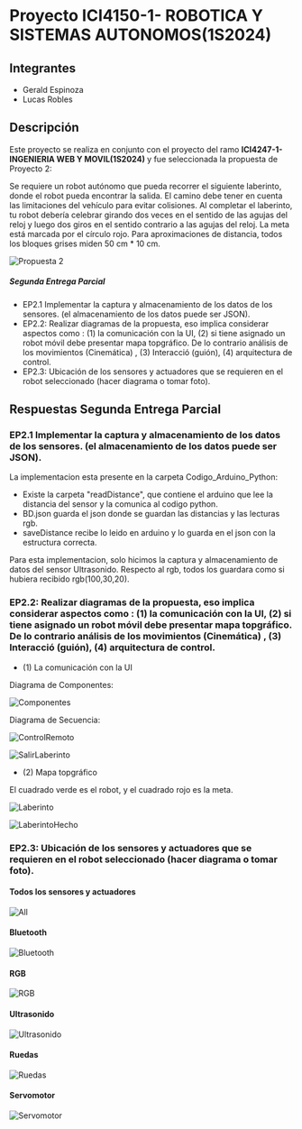 # Proyecto ICI4150-1- ROBOTICA Y SISTEMAS AUTONOMOS(1S2024)

## Integrantes

- Gerald Espinoza
- Lucas Robles

## Descripción

Este proyecto se realiza en conjunto con el proyecto del ramo **ICI4247-1- INGENIERIA WEB Y MOVIL(1S2024)** y fue seleccionada la propuesta de Proyecto 2: 

Se requiere un robot autónomo que pueda recorrer el siguiente laberinto, donde el robot pueda encontrar la salida. El camino debe tener en cuenta las limitaciones del vehículo para evitar colisiones. Al completar el laberinto, tu robot debería celebrar girando dos veces en el sentido de las agujas del reloj y luego dos giros en el sentido contrario a las agujas del reloj. La meta está marcada por el círculo rojo. Para aproximaciones de distancia, todos los bloques grises miden 50 cm * 10 cm.

![Propuesta 2](Otros//ImagenesReadme/IdeaProyecto.png)

##### Segunda Entrega Parcial

- EP2.1 Implementar la captura y almacenamiento de los datos de los sensores. (el almacenamiento de los datos puede ser JSON).
- EP2.2: Realizar diagramas de la propuesta, eso implica considerar aspectos como : (1) la comunicación con la UI, (2) si tiene asignado un robot móvil debe presentar mapa topgráfico. De lo contrario análisis de los movimientos (Cinemática) , (3) Interacció (guión), (4) arquitectura de control.
- EP2.3: Ubicación de los sensores y actuadores que se requieren en el robot seleccionado (hacer diagrama o tomar foto).

## Respuestas Segunda Entrega Parcial

### EP2.1 Implementar la captura y almacenamiento de los datos de los sensores. (el almacenamiento de los datos puede ser JSON).

La implementacion esta presente en la carpeta Codigo_Arduino_Python:

- Existe la carpeta "readDistance", que contiene el arduino que lee la distancia del sensor y la comunica al codigo python.
- BD.json guarda el json donde se guardan las distancias y las lecturas rgb.
- saveDistance recibe lo leido en arduino y lo guarda en el json con la estructura correcta.

Para esta implementacion, solo hicimos la captura y almacenamiento de datos del sensor Ultrasonido. Respecto al rgb, todos los guardara como si hubiera recibido rgb(100,30,20).

### EP2.2: Realizar diagramas de la propuesta, eso implica considerar aspectos como : (1) la comunicación con la UI, (2) si tiene asignado un robot móvil debe presentar mapa topgráfico. De lo contrario análisis de los movimientos (Cinemática) , (3) Interacció (guión), (4) arquitectura de control.

- (1) La comunicación con la UI

Diagrama de Componentes:

![Componentes](Otros//ImagenesReadme/D_Componentes.png)

Diagrama de Secuencia:

![ControlRemoto](Otros//ImagenesReadme/ControlRemoto.png)

![SalirLaberinto](Otros//ImagenesReadme/SalirLaberinto.png)

- (2) Mapa topgráfico

El cuadrado verde es el robot, y el cuadrado rojo es la meta.

![Laberinto](Otros//ImagenesReadme/Laberinto.png)

![LaberintoHecho](Otros//ImagenesReadme/LaberintoHecho.png)

### EP2.3: Ubicación de los sensores y actuadores que se requieren en el robot seleccionado (hacer diagrama o tomar foto).

#### Todos los sensores y actuadores
![All](Otros//ImagenesReadme/All.png)

#### Bluetooth
![Bluetooth](Otros//ImagenesReadme/Bluetooth.png)

#### RGB
![RGB](Otros//ImagenesReadme/RGB.png)

#### Ultrasonido
![Ultrasonido](Otros//ImagenesReadme/Ultrasonido.png.png)

#### Ruedas
![Ruedas](Otros//ImagenesReadme/Ruedas.png)

#### Servomotor
![Servomotor](Otros//ImagenesReadme/Servomotor.png)